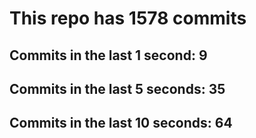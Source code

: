 # This repo has 1578 commits

## Commits in the last 1 second: 9
## Commits in the last 5 seconds: 35
## Commits in the last 10 seconds: 64
